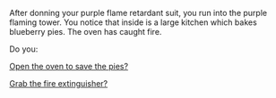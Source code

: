After donning your purple flame retardant suit, you run into the purple flaming tower. 
You notice that inside is a large kitchen which bakes blueberry pies. The oven has caught fire. 

Do you:

[Open the oven to save the pies?](save-pies/save-pies.md)

[Grab the fire extinguisher?](grab-fire-extinguisher/grab-fire-extinguisher.md)